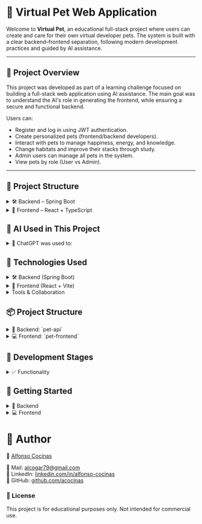 # 🐾 Virtual Pet Web Application

Welcome to **Virtual Pet**, an educational full-stack project where users can create and care for their own virtual developer pets. The system is built with a clear backend–frontend separation, following modern development practices and guided by AI assistance.

---

## 🚀 Project Overview

This project was developed as part of a learning challenge focused on building a full-stack web application using AI assistance. The main goal was to understand the AI's role in generating the frontend, while ensuring a secure and functional backend.

Users can:
- Register and log in using JWT authentication.
- Create personalized pets (frontend/backend developers).
- Interact with pets to manage happiness, energy, and knowledge.
- Change habitats and improve their stacks through study.
- Admin users can manage all pets in the system.
- View pets by role (User vs Admin).

---

## 📁 Project Structure

<details>  <summary> 🛠️ Backend – Spring Boot</summary> 

- **Framework:** Spring Boot (Java 21)
- **Build tool:** Maven
- **Database:** MySQL (`virtualpetdb`)
- **Security:** JWT, Spring Security
- **Architecture:** DTO + Mapper + Services + Controllers
- **Roles:** Admin and User (with route-based access control)
- **Swagger:** `/swagger-ui/index.html` for API documentation
- **Logging:** SLF4J for key processes and errors
- **SOLID principles:** Applied through service decomposition and clean responsibilities
</details>

<details>  <summary>🎨 Frontend – React + TypeScript</summary> 

- **Routing:** React Router v6
- **State Management:** `useState` + `useEffect`
- **Communication:** Axios for REST API calls with token injection
- **Dynamic Habitat UI:** Full-screen background based on pet's environment
- **Pet Actions:** Buttons trigger actions (`Eat`, `Sleep`, `Play`, `Study`)
- **Stack Management:** Study improves specific technologies dynamically
- **Role-Based Views:** Admins can access extra management panels
</details>
 

 ## 🧠 AI Used in This Project 

<details>  <summary>🤖 ChatGPT was used to:</summary> 

- Generate boilerplate code for both frontend and backend.
- Refactor and modularize services following SOLID principles.
- Assist with debugging and understanding errors.
- Plan frontend component architecture in React.
- Create TypeScript service classes with Axios.
- Solve bugs and interpret stack traces.
- Support Swagger documentation.
- Create UI components dynamically in React.
 
</details>



## 🧱 Technologies Used

<details>  <summary> 🛠️ Backend (Spring Boot)</summary> 

- Java 21
- Spring Boot 3
- Spring Security + JWT
- Maven
- MySQL + JPA
- Lombok
- MapStruct
- Swagger/OpenAPI v3
- SLF4J (Logging)
- JUnit 5 (unit tests)
</details>

<details>  <summary>🎨 Frontend (React + Vite)</summary> 

- React 18 + TypeScript
- TailwindCSS
- React Router
- Axios
- Zustand (state management)
- Vite
- Custom components & icons
</details>

<details>  <summary>Tools & Collaboration</summary>
- Git + GitHub
- Postman (for testing)
- ChatGPT (for assisted coding)
- Visual Studio Code / IntelliJ IDEA
</details>

## 📦 Project Structure

<details>  <summary>🧩 Backend: `pet-api`</summary> 

Handles:

- REST API endpoints
- JWT authentication
- Role-based authorization (USER / ADMIN)
- Business logic for pet actions (eat, sleep, play, study)
- Unit testing (partially implemented)
- Database integration with `virtualpetdb` (MySQL)
- Swagger UI: [`/swagger-ui.html`](http://localhost:8080/swagger-ui/index.html)
</details>
<details>  <summary>💻 Frontend: `pet-frontend`</summary> 

Handles:

- User login flow and role-based UI
- Home screen with full-screen habitat backgrounds
- Pet interaction UI (buttons for actions, stack progress)
- Dynamic views for USER and ADMIN
- REST API communication via Axios
- Custom `PetCard`, `StudyButton`, and modal components
</details>


## 📘 Development Stages

<details>  <summary> ✅  Functionality</summary> 

- [x] Backend and frontend fully connected
- [x] Roles and JWT integrated
- [x] Pet CRUD + basic interactions (eat, play, sleep, study)
- [x] Swagger documentation included
- [x] Frontend adjusts layout based on role



## 📝 Notes

- The project intentionally prioritizes **educational value and structure over production readiness**.
- Some unit tests are pending or temporarily removed due to DTO visibility constraints.
- This project is designed to demonstrate the use of **AI as a development assistant**.
</details>


## 📂 Getting Started

<details>  <summary>🔧 Backend</summary> 

```bash
cd pet-api
mvn spring-boot:run
```
Access swaagger at: [`/swagger-ui.html`](http://localhost:8080/swagger-ui/index.html)
</details>
<details>  <summary>💻 Frontend</summary> 
```bash
cd pet-frontend
npm install
npm run dev
```
Run at: [`/Vite-localhost`](http://localhost:5173)
</details>

# 🤝 Author
👤 [Alfonso Cocinas](https://acocinas.github.io)

📧 Mail: [alcogar79@gmail.com](mailto:alcogar79@gmail.com)  
🔗 LinkedIn: [linkedin.com/in/alfonso-cocinas](https://linkedin.com/in/alfonso-cocinas)  
🐙 GitHub: [github.com/acocinas](https://github.com/acocinas)


### 📌 License
This project is for educational purposes only. Not intended for commercial use.
